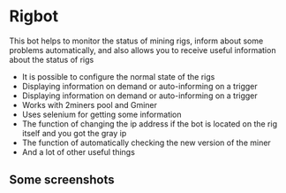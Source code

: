 # Rigbot
<p>This bot helps to monitor the status of mining rigs, inform about some problems automatically, and also allows you to receive useful information about the status of rigs</p>
<ul>
  <li>It is possible to configure the normal state of the rigs</li>
  <li>Displaying information on demand or auto-informing on a trigger</li>
  <li>Displaying information on demand or auto-informing on a trigger</li>
  <li>Works with 2miners pool and Gminer</li>
  <li>Uses selenium for getting some information</li>
  <li>The function of changing the ip address if the bot is located on the rig itself and you got the gray ip</li>
  <li>The function of automatically checking the new version of the miner</li>
  <li>And a lot of other useful things</li>
</ul>
<h2>Some screenshots</h2>
